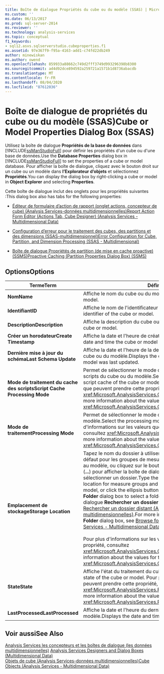 ```yaml
---
title: Boîte de dialogue Propriétés du cube ou du modèle (SSAS) | Microsoft Docs
ms.custom: ''
ms.date: 06/13/2017
ms.prod: sql-server-2014
ms.reviewer: ''
ms.technology: analysis-services
ms.topic: conceptual
f1_keywords:
- sql12.asvs.sqlserverstudio.cubeproperties.f1
ms.assetid: 97e367f9-f95a-4163-add1-c74fd22db249
author: minewiskan
ms.author: owend
ms.openlocfilehash: 859933a88662c749d2fff3749d993296398b8300
ms.sourcegitcommit: ad4d92dce894592a259721a1571b1d8736abacdb
ms.translationtype: MT
ms.contentlocale: fr-FR
ms.lasthandoff: 08/04/2020
ms.locfileid: "87612036"
---
```

# <a name="cube-or-model-properties-dialog-box-ssas"></a><span data-ttu-id="4dbef-102">Boîte de dialogue de propriétés du cube ou du modèle (SSAS)</span><span class="sxs-lookup"><span data-stu-id="4dbef-102">Cube or Model Properties Dialog Box (SSAS)</span></span>
  <span data-ttu-id="4dbef-103">Utilisez la boîte de dialogue **Propriétés de la base de données** dans [!INCLUDE[ssManStudioFull](../includes/ssmanstudiofull-md.md)] pour définir les propriétés d'un cube ou d'une base de données.</span><span class="sxs-lookup"><span data-stu-id="4dbef-103">Use the **Database Properties** dialog box in [!INCLUDE[ssManStudioFull](../includes/ssmanstudiofull-md.md)] to set the properties of a cube or model database.</span></span> <span data-ttu-id="4dbef-104">Pour afficher la boîte de dialogue, cliquez avec le bouton droit sur un cube ou un modèle dans **l’Explorateur d’objets** et sélectionnez **Propriétés**.</span><span class="sxs-lookup"><span data-stu-id="4dbef-104">You can display the dialog box by right-clicking a cube or model in **Object Explorer** and selecting **Properties**.</span></span>  
  
 <span data-ttu-id="4dbef-105">Cette boîte de dialogue inclut des onglets pour les propriétés suivantes :</span><span class="sxs-lookup"><span data-stu-id="4dbef-105">This dialog box also has tabs for the following properties:</span></span>  
  
-   [<span data-ttu-id="4dbef-106">Éditeur de formulaire d’action de rapport &#40;onglet actions, concepteur de cube&#41; &#40;Analysis Services-données multidimensionnelles&#41;</span><span class="sxs-lookup"><span data-stu-id="4dbef-106">Report Action Form Editor &#40;Actions Tab, Cube Designer&#41; &#40;Analysis Services - Multidimensional Data&#41;</span></span>](report-action-form-editor-cube-designer-analysis-services-multidimensional-data.md)  
  
-   [<span data-ttu-id="4dbef-107">Configuration d’erreur pour le traitement des cubes, des partitions et des dimensions &#40;SSAS-multidimensionnel&#41;</span><span class="sxs-lookup"><span data-stu-id="4dbef-107">Error Configuration for Cube, Partition, and Dimension Processing &#40;SSAS - Multidimensional&#41;</span></span>](multidimensional-models/error-configuration-for-cube-partition-and-dimension-processing.md)  
  
-   [<span data-ttu-id="4dbef-108">Boîte de dialogue Propriétés de partition &#40;de mise en cache proactive&#41; &#40;SSMS&#41;</span><span class="sxs-lookup"><span data-stu-id="4dbef-108">Proactive Caching &#40;Partition Properties Dialog Box&#41; &#40;SSMS&#41;</span></span>](proactive-caching-partition-properties-dialog-box-ssms.md)  
  
## <a name="options"></a><span data-ttu-id="4dbef-109">Options</span><span class="sxs-lookup"><span data-stu-id="4dbef-109">Options</span></span>  
  
|<span data-ttu-id="4dbef-110">Terme</span><span class="sxs-lookup"><span data-stu-id="4dbef-110">Term</span></span>|<span data-ttu-id="4dbef-111">Définition</span><span class="sxs-lookup"><span data-stu-id="4dbef-111">Definition</span></span>|  
|----------|----------------|  
|<span data-ttu-id="4dbef-112">**Nom**</span><span class="sxs-lookup"><span data-stu-id="4dbef-112">**Name**</span></span>|<span data-ttu-id="4dbef-113">Affiche le nom du cube ou du modèle.</span><span class="sxs-lookup"><span data-stu-id="4dbef-113">Displays the name of the cube or model.</span></span>|  
|<span data-ttu-id="4dbef-114">**Identifiant**</span><span class="sxs-lookup"><span data-stu-id="4dbef-114">**ID**</span></span>|<span data-ttu-id="4dbef-115">Affiche le nom de l'identificateur du cube ou du modèle.</span><span class="sxs-lookup"><span data-stu-id="4dbef-115">Displays the identifier of the cube or model.</span></span>|  
|<span data-ttu-id="4dbef-116">**Description**</span><span class="sxs-lookup"><span data-stu-id="4dbef-116">**Description**</span></span>|<span data-ttu-id="4dbef-117">Affiche la description du cube ou du modèle.</span><span class="sxs-lookup"><span data-stu-id="4dbef-117">Displays the description of the cube or model.</span></span>|  
|<span data-ttu-id="4dbef-118">**Créer un horodateur**</span><span class="sxs-lookup"><span data-stu-id="4dbef-118">**Create Timestamp**</span></span>|<span data-ttu-id="4dbef-119">Affiche la date et l'heure de création du cube ou du modèle.</span><span class="sxs-lookup"><span data-stu-id="4dbef-119">Displays the date and time the cube or model was created.</span></span>|  
|<span data-ttu-id="4dbef-120">**Dernière mise à jour du schéma**</span><span class="sxs-lookup"><span data-stu-id="4dbef-120">**Last Schema Update**</span></span>|<span data-ttu-id="4dbef-121">Affiche la date et l'heure de la dernière mise à jour des métadonnées du cube ou du modèle.</span><span class="sxs-lookup"><span data-stu-id="4dbef-121">Displays the date and time the metadata for the cube or model was last updated.</span></span>|  
|<span data-ttu-id="4dbef-122">**Mode de traitement du cache des scripts**</span><span class="sxs-lookup"><span data-stu-id="4dbef-122">**Script Cache Processing Mode**</span></span>|<span data-ttu-id="4dbef-123">Permet de sélectionner le mode de traitement à utiliser pour le cache des scripts du cube ou du modèle.</span><span class="sxs-lookup"><span data-stu-id="4dbef-123">Select the processing mode to use for the script cache of the cube or model.</span></span> <span data-ttu-id="4dbef-124">Pour plus d'informations sur les valeurs que peuvent prendre cette propriété, consultez <xref:Microsoft.AnalysisServices.Cube.ScriptCacheProcessingMode%2A>.</span><span class="sxs-lookup"><span data-stu-id="4dbef-124">For more information about the values for this property, see <xref:Microsoft.AnalysisServices.Cube.ScriptCacheProcessingMode%2A>.</span></span>|  
|<span data-ttu-id="4dbef-125">**Mode de traitement**</span><span class="sxs-lookup"><span data-stu-id="4dbef-125">**Processing Mode**</span></span>|<span data-ttu-id="4dbef-126">Permet de sélectionner le mode de traitement à utiliser pour le cube ou le modèle.</span><span class="sxs-lookup"><span data-stu-id="4dbef-126">Select the processing mode to use for the cube or model.</span></span> <span data-ttu-id="4dbef-127">Pour plus d'informations sur les valeurs que peuvent prendre cette propriété, consultez <xref:Microsoft.AnalysisServices.Cube.ProcessingMode%2A>.</span><span class="sxs-lookup"><span data-stu-id="4dbef-127">For more information about the values for this property, see <xref:Microsoft.AnalysisServices.Cube.ProcessingMode%2A>.</span></span>|  
|<span data-ttu-id="4dbef-128">**Emplacement de stockage**</span><span class="sxs-lookup"><span data-stu-id="4dbef-128">**Storage Location**</span></span>|<span data-ttu-id="4dbef-129">Tapez le nom du dossier à utiliser comme emplacement de stockage par défaut pour les groupes de mesures et les partitions associés au cube ou au modèle, ou cliquez sur le bouton représentant des points de suspension (**...**) pour afficher la boîte de dialogue **Rechercher un dossier distant** et sélectionner un dossier.</span><span class="sxs-lookup"><span data-stu-id="4dbef-129">Type the folder to use as the default storage location for measure groups and partitions associated with the cube or model, or click the ellipsis button (**...**) to display the **Browse for Remote Folder** dialog box to select a folder.</span></span> <span data-ttu-id="4dbef-130">Pour plus d'informations sur la boîte de dialogue **Rechercher un dossier distant**, consultez [Boîte de dialogue Rechercher un dossier distant &#40;Analysis Services - Données multidimensionnelles&#41;](browse-for-remote-folder-dialog-box-analysis-services-multidimensional-data.md).</span><span class="sxs-lookup"><span data-stu-id="4dbef-130">For more information about the **Browse for Remote Folder** dialog box, see [Browse for Remote Folder Dialog Box &#40;Analysis Services - Multidimensional Data&#41;](browse-for-remote-folder-dialog-box-analysis-services-multidimensional-data.md).</span></span><br /><br /> <span data-ttu-id="4dbef-131">Pour plus d'informations sur les valeurs que peuvent prendre cette propriété, consultez <xref:Microsoft.AnalysisServices.Cube.StorageLocation%2A>.</span><span class="sxs-lookup"><span data-stu-id="4dbef-131">For more information about the values for this property, see <xref:Microsoft.AnalysisServices.Cube.StorageLocation%2A>.</span></span>|  
|<span data-ttu-id="4dbef-132">**State**</span><span class="sxs-lookup"><span data-stu-id="4dbef-132">**State**</span></span>|<span data-ttu-id="4dbef-133">Affiche l'état du traitement du cube ou du modèle.</span><span class="sxs-lookup"><span data-stu-id="4dbef-133">Displays the processing state of the cube or model.</span></span> <span data-ttu-id="4dbef-134">Pour plus d'informations sur les valeurs que peuvent prendre cette propriété, consultez <xref:Microsoft.AnalysisServices.ProcessableMajorObject.State%2A>.</span><span class="sxs-lookup"><span data-stu-id="4dbef-134">For more information about the values for this property, see <xref:Microsoft.AnalysisServices.ProcessableMajorObject.State%2A>.</span></span>|  
|<span data-ttu-id="4dbef-135">**LastProcessed**</span><span class="sxs-lookup"><span data-stu-id="4dbef-135">**LastProcessed**</span></span>|<span data-ttu-id="4dbef-136">Affiche la date et l'heure du dernier traitement du cube ou du modèle.</span><span class="sxs-lookup"><span data-stu-id="4dbef-136">Displays the date and time the cube or model was last processed.</span></span>|  
  
## <a name="see-also"></a><span data-ttu-id="4dbef-137">Voir aussi</span><span class="sxs-lookup"><span data-stu-id="4dbef-137">See Also</span></span>  
 <span data-ttu-id="4dbef-138">[Analysis Services les concepteurs et les boîtes de dialogue &#40;les données multidimensionnelles&#41;](analysis-services-designers-and-dialog-boxes-multidimensional-data.md) </span><span class="sxs-lookup"><span data-stu-id="4dbef-138">[Analysis Services Designers and Dialog Boxes &#40;Multidimensional Data&#41;](analysis-services-designers-and-dialog-boxes-multidimensional-data.md) </span></span>  
 [<span data-ttu-id="4dbef-139">Objets de cube &#40;Analysis Services-données multidimensionnelles&#41;</span><span class="sxs-lookup"><span data-stu-id="4dbef-139">Cube Objects &#40;Analysis Services - Multidimensional Data&#41;</span></span>](multidimensional-models-olap-logical-cube-objects/cube-objects-analysis-services-multidimensional-data.md)  
  
  
